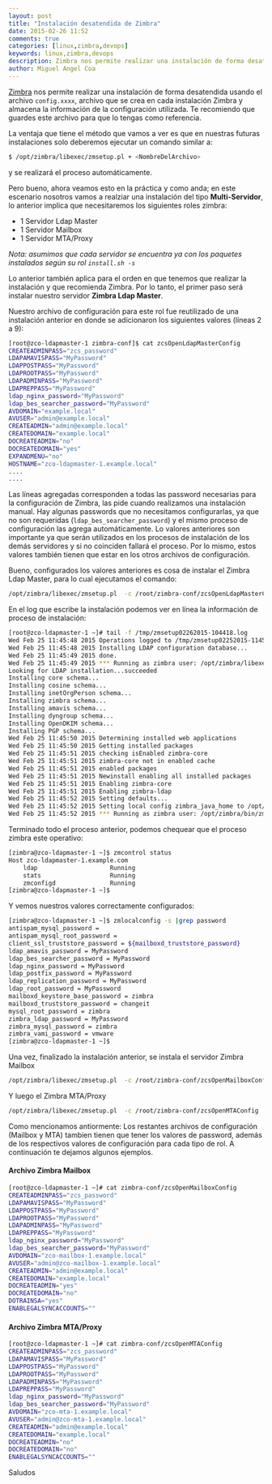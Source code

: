 ```yaml
---
layout: post
title: "Instalación desatendida de Zimbra"
date: 2015-02-26 11:52
comments: true
categories: [linux,zimbra,devops]
keywords: linux,zimbra,devops
description: Zimbra nos permite realizar una instalación de forma desatendida y aquí te mostramos como se hace
author: Miguel Angel Coa
---
```

[Zimbra](http://www.zimbra.com) nos permite realizar una instalación de forma desatendida usando el archivo `config.xxxx`, archivo que se crea en cada instalación Zimbra y almacena la información de la configuración utilizada. Te recomiendo que guardes este archivo para que lo tengas como referencia. 

La ventaja que tiene el método que vamos a ver es que en nuestras futuras instalaciones solo deberemos ejecutar un comando similar a:

```bash
$ /opt/zimbra/libexec/zmsetup.pl + <NombreDelArchivo>
```

y se realizará el proceso automáticamente.

Pero bueno, ahora veamos esto en la práctica y como anda; en este escenario nosotros vamos a realziar una instalación del tipo **Multi-Servidor**, lo anterior implica que necesitaremos los siguientes roles zimbra:

* 1 Servidor Ldap Master
* 1 Servidor Mailbox
* 1 Servidor MTA/Proxy

_Nota: asumimos que cada servidor se encuentra ya con los paquetes instalados según su rol `install.sh -s`_

Lo anterior también aplica para el orden en que tenemos que realizar la instalación y que recomienda Zimbra. Por lo tanto, el primer paso será instalar nuestro servidor **Zimbra Ldap Master**.

Nuestro archivo de configuración para este rol fue reutilizado de una instalación anterior en donde se adicionaron los siguientes valores (líneas 2 a 9):

```bash
[root@zco-ldapmaster-1 zimbra-conf]$ cat zcsOpenLdapMasterConfig 
CREATEADMINPASS="zcs_password"
LDAPAMAVISPASS="MyPassword"
LDAPPOSTPASS="MyPassword"
LDAPROOTPASS="MyPassword"
LDAPADMINPASS="MyPassword"
LDAPREPPASS="MyPassword"
ldap_nginx_password="MyPassword"
ldap_bes_searcher_password="MyPassword"
AVDOMAIN="example.local"
AVUSER="admin@example.local"
CREATEADMIN="admin@example.local"
CREATEDOMAIN="example.local"
DOCREATEADMIN="no"
DOCREATEDOMAIN="yes"
EXPANDMENU="no"
HOSTNAME="zco-ldapmaster-1.example.local"
....
....
```

Las líneas agregadas corresponden a todas las password necesarias para la configuración de Zimbra, las pide cuando realizamos una instalación manual. Hay algunas passwords que no necesitamos configurarlas, ya que no son requeridas (`ldap_bes_searcher_password`) y el mismo proceso de configuración las agrega automáticamente. Lo valores anteriores son importante ya que serán utilizados en los procesos de instalación de los demás servidores y si no coinciden fallará el proceso. Por lo mismo, estos valores también tienen que estar en los otros archivos de configuración.

Bueno, configurados los valores anteriores es cosa de instalar el Zimbra Ldap Master, para lo cual ejecutamos el comando:

```bash
/opt/zimbra/libexec/zmsetup.pl  -c /root/zimbra-conf/zcsOpenLdapMasterConfig
```

En el log que escribe la instalación podemos ver en línea la información de proceso de instalación:

```bash
[root@zco-ldapmaster-1 ~]# tail -f /tmp/zmsetup02262015-104418.log
Wed Feb 25 11:45:48 2015 Operations logged to /tmp/zmsetup02252015-114548.log
Wed Feb 25 11:45:48 2015 Installing LDAP configuration database...
Wed Feb 25 11:45:49 2015 done.
Wed Feb 25 11:45:49 2015 *** Running as zimbra user: /opt/zimbra/libexec/zmldapschema 2>/dev/null
Looking for LDAP installation...succeeded
Installing core schema...
Installing cosine schema...
Installing inetOrgPerson schema...
Installing zimbra schema...
Installing amavis schema...
Installing dyngroup schema...
Installing OpenDKIM schema...
Installing PGP schema...
Wed Feb 25 11:45:50 2015 Determining installed web applications
Wed Feb 25 11:45:50 2015 Getting installed packages
Wed Feb 25 11:45:51 2015 checking isEnabled zimbra-core
Wed Feb 25 11:45:51 2015 zimbra-core not in enabled cache
Wed Feb 25 11:45:51 2015 enabled packages 
Wed Feb 25 11:45:51 2015 Newinstall enabling all installed packages
Wed Feb 25 11:45:51 2015 Enabling zimbra-core
Wed Feb 25 11:45:51 2015 Enabling zimbra-ldap
Wed Feb 25 11:45:52 2015 Setting defaults...
Wed Feb 25 11:45:52 2015 Setting local config zimbra_java_home to /opt/zimbra/java
Wed Feb 25 11:45:52 2015 *** Running as zimbra user: /opt/zimbra/bin/zmlocalconfig -f -e zimbra_java_home='/opt/zimbra/java' 2> /dev/null
```

Terminado todo el proceso anterior, podemos chequear que el proceso zimbra este operativo:

```bash
[zimbra@zco-ldapmaster-1 ~]$ zmcontrol status
Host zco-ldapmaster-1.example.com
	ldap                    Running
	stats                   Running
	zmconfigd               Running
[zimbra@zco-ldapmaster-1 ~]$
```

Y vemos nuestros valores correctamente configurados:

```bash
[zimbra@zco-ldapmaster-1 ~]$ zmlocalconfig -s |grep password
antispam_mysql_password = 
antispam_mysql_root_password = 
client_ssl_truststore_password = ${mailboxd_truststore_password}
ldap_amavis_password = MyPassword
ldap_bes_searcher_password = MyPassword
ldap_nginx_password = MyPassword
ldap_postfix_password = MyPassword
ldap_replication_password = MyPassword
ldap_root_password = MyPassword
mailboxd_keystore_base_password = zimbra
mailboxd_truststore_password = changeit
mysql_root_password = zimbra
zimbra_ldap_password = MyPassword
zimbra_mysql_password = zimbra
zimbra_vami_password = vmware
[zimbra@zco-ldapmaster-1 ~]$ 
```

Una vez, finalizado la instalación anterior, se instala el servidor Zimbra Mailbox

```bash
/opt/zimbra/libexec/zmsetup.pl  -c /root/zimbra-conf/zcsOpenMailboxConfig
```

Y luego el Zimbra MTA/Proxy

```bash
/opt/zimbra/libexec/zmsetup.pl  -c /root/zimbra-conf/zcsOpenMTAConfig
```

Como mencionamos antiormente: Los restantes archivos de configuración (Mailbox y MTA) tambien tienen que tener los valores de password, además de los respectivos valores de configuración para cada tipo de rol. A continuación te dejamos algunos ejemplos.

#### Archivo Zimbra Mailbox

```bash
[root@zco-ldapmaster-1 ~]# cat zimbra-conf/zcsOpenMailboxConfig 
CREATEADMINPASS="zcs_password"
LDAPAMAVISPASS="MyPassword"
LDAPPOSTPASS="MyPassword"
LDAPROOTPASS="MyPassword"
LDAPADMINPASS="MyPassword"
LDAPREPPASS="MyPassword"
ldap_nginx_password="MyPassword"
ldap_bes_searcher_password="MyPassword"
AVDOMAIN="zco-mailbox-1.example.local"
AVUSER="admin@zco-mailbox-1.example.local"
CREATEADMIN="admin@example.local"
CREATEDOMAIN="example.local"
DOCREATEADMIN="yes"
DOCREATEDOMAIN="no"
DOTRAINSA="yes"
ENABLEGALSYNCACCOUNTS=""
```

#### Archivo Zimbra MTA/Proxy

```bash
[root@zco-ldapmaster-1 ~]# cat zimbra-conf/zcsOpenMTAConfig 
CREATEADMINPASS="zcs_password"
LDAPAMAVISPASS="MyPassword"
LDAPPOSTPASS="MyPassword"
LDAPROOTPASS="MyPassword"  
LDAPADMINPASS="MyPassword"
LDAPREPPASS="MyPassword"
ldap_nginx_password="MyPassword"
ldap_bes_searcher_password="MyPassword"
AVDOMAIN="zco-mta-1.example.local"
AVUSER="admin@zco-mta-1.example.local"
CREATEADMIN="admin@example.local"
CREATEDOMAIN="example.local"
DOCREATEADMIN="no"
DOCREATEDOMAIN="no"
ENABLEGALSYNCACCOUNTS=""
```

Saludos